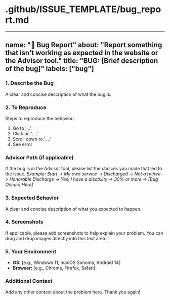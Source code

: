 # .github/ISSUE_TEMPLATE/bug_report.md

---
name: "🐛 Bug Report"
about: "Report something that isn't working as expected in the website or the Advisor tool."
title: "BUG: [Brief description of the bug]"
labels: ["bug"]
---

<!-- Thank you for taking the time to help improve the Veteran's Preference Advisor! -->
<!-- Your detailed report will help us fix the issue faster. -->

### **1. Describe the Bug**
A clear and concise description of what the bug is.

### **2. To Reproduce**
Steps to reproduce the behavior:
1. Go to '...'
2. Click on '....'
3. Scroll down to '....'
4. See error

### **Advisor Path (if applicable)**
If the bug is in the Advisor tool, please list the choices you made that led to the issue.
*Example: Start -> My own service -> Discharged -> Not a retiree -> Honorable Discharge -> Yes, I have a disability -> 30% or more -> [Bug Occurs Here]*

### **3. Expected Behavior**
A clear and concise description of what you expected to happen.

### **4. Screenshots**
If applicable, please add screenshots to help explain your problem. You can drag and drop images directly into this text area.

### **5. Your Environment**
 - **OS:** [e.g., Windows 11, macOS Sonoma, Android 14]
 - **Browser:** [e.g., Chrome, Firefox, Safari]

### **Additional Context**
Add any other context about the problem here. Thank you again!
